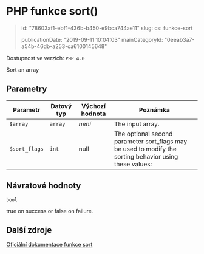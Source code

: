 PHP funkce sort()
=================

> id: "78603af1-ebf1-436b-b450-e9bca744ae11"
> slug:
> 	cs: funkce-sort
>
> publicationDate: "2019-09-11 10:04:03"
> mainCategoryId: "0eeab3a7-a54b-46db-a253-ca6100145648"

Dostupnost ve verzích: `PHP 4.0`

Sort an array


Parametry
--------------

| Parametr | Datový typ | Výchozí hodnota | Poznámka |
|-----|-----|-----|-----|
| `$array` | `array` | *není* | The input array. |
| `$sort_flags` | `int` | null | The optional second parameter sort_flags may be used to modify the sorting behavior using these values: |


Návratové hodnoty
----------------

`bool`

true on success or false on failure.

Další zdroje
------------

[Oficiální dokumentace funkce sort](https://www.php.net/manual/en/function.sort.php)
